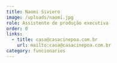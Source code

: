 ```yaml
---
title: Naomi Siviero
image: /uploads/naomi.jpg
role: Assistente de produção executiva
order: 0
links:
  - title: casa@casacinepoa.com.br
    url: mailto:casa@casacinepoa.com.br
category: funcionarios
---
```

